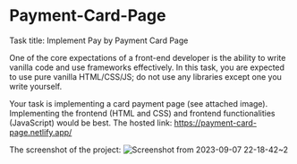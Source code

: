 # Payment-Card-Page
Task title: Implement Pay by Payment Card Page

One of the core expectations of a front-end developer is the ability to write vanilla code and use frameworks effectively. In this task, you are expected to use pure vanilla HTML/CSS/JS; do not use any libraries except one you write yourself. 

Your task is implementing a card payment page (see attached image). Implementing the frontend (HTML and CSS) and frontend functionalities (JavaScript) would be best.
The hosted link: https://payment-card-page.netlify.app/

The screenshot of the project:
![Screenshot from 2023-09-07 22-18-42~2](https://github.com/yusfate4/Payment-Card-Page/assets/65573250/5e43228c-01bc-41b1-927a-9b651be1ba42)
